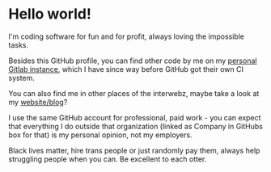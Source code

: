 # Hello world!

I'm coding software for fun and for profit, always loving the impossible tasks.

Besides this GitHub profile, you can find other code by me on my
[personal Gitlab instance](https://praios.lf-net.org/littlefox), which I have since way
before GitHub got their own CI system.

You can also find me in other places of the interwebz, maybe take a look at my
[website/blog](https://lf-net.org)?

I use the same GitHub account for professional, paid work - you can expect that everything
I do outside that organization (linked as Company in GitHubs box for that) is my personal
opinion, not my employers.

Black lives matter, hire trans people or just randomly pay them, always help struggling
people when you can. Be excellent to each otter.
